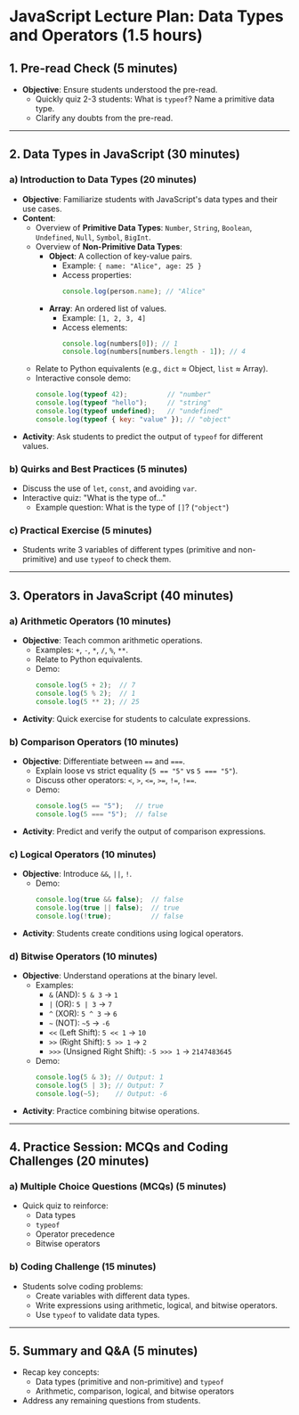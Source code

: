 # JavaScript Lecture Plan: Data Types and Operators (1.5 hours)

## 1. Pre-read Check (5 minutes)

- **Objective**: Ensure students understood the pre-read.
  - Quickly quiz 2-3 students: What is `typeof`? Name a primitive data type.
  - Clarify any doubts from the pre-read.

---

## 2. Data Types in JavaScript (30 minutes)

### **a) Introduction to Data Types (20 minutes)**

- **Objective**: Familiarize students with JavaScript's data types and their use cases.
- **Content**:
  - Overview of **Primitive Data Types**: `Number`, `String`, `Boolean`, `Undefined`, `Null`, `Symbol`, `BigInt`.
  - Overview of **Non-Primitive Data Types**:
    - **Object**: A collection of key-value pairs.
      - Example: `{ name: "Alice", age: 25 }`
      - Access properties:
        ```javascript
        console.log(person.name); // "Alice"
        ```
    - **Array**: An ordered list of values.
      - Example: `[1, 2, 3, 4]`
      - Access elements:
        ```javascript
        console.log(numbers[0]); // 1
        console.log(numbers[numbers.length - 1]); // 4
        ```
  - Relate to Python equivalents (e.g., `dict` ≈ Object, `list` ≈ Array).
  - Interactive console demo:
    ```javascript
    console.log(typeof 42);          // "number"
    console.log(typeof "hello");     // "string"
    console.log(typeof undefined);   // "undefined"
    console.log(typeof { key: "value" }); // "object"
    ```
- **Activity**: Ask students to predict the output of `typeof` for different values.

### **b) Quirks and Best Practices (5 minutes)**

- Discuss the use of `let`, `const`, and avoiding `var`.
- Interactive quiz: "What is the type of..."
  - Example question: What is the type of `[]`? (`"object"`) 

### **c) Practical Exercise (5 minutes)**

- Students write 3 variables of different types (primitive and non-primitive) and use `typeof` to check them.

---

## 3. Operators in JavaScript (40 minutes)

### **a) Arithmetic Operators (10 minutes)**

- **Objective**: Teach common arithmetic operations.
  - Examples: `+`, `-`, `*`, `/`, `%`, `**`.
  - Relate to Python equivalents.
  - Demo:
    ```javascript
    console.log(5 + 2);  // 7
    console.log(5 % 2);  // 1
    console.log(5 ** 2); // 25
    ```
- **Activity**: Quick exercise for students to calculate expressions.

### **b) Comparison Operators (10 minutes)**

- **Objective**: Differentiate between `==` and `===`.
  - Explain loose vs strict equality (`5 == "5"` vs `5 === "5"`).
  - Discuss other operators: `<`, `>`, `<=`, `>=`, `!=`, `!==`.
  - Demo:
    ```javascript
    console.log(5 == "5");   // true
    console.log(5 === "5");  // false
    ```
- **Activity**: Predict and verify the output of comparison expressions.

### **c) Logical Operators (10 minutes)**

- **Objective**: Introduce `&&`, `||`, `!`.
  - Demo:
    ```javascript
    console.log(true && false);  // false
    console.log(true || false);  // true
    console.log(!true);          // false
    ```
- **Activity**: Students create conditions using logical operators.

### **d) Bitwise Operators (10 minutes)**

- **Objective**: Understand operations at the binary level.
  - Examples:
    - `&` (AND): `5 & 3` → `1`
    - `|` (OR): `5 | 3` → `7`
    - `^` (XOR): `5 ^ 3` → `6`
    - `~` (NOT): `~5` → `-6`
    - `<<` (Left Shift): `5 << 1` → `10`
    - `>>` (Right Shift): `5 >> 1` → `2`
    - `>>>` (Unsigned Right Shift): `-5 >>> 1` → `2147483645`
  - Demo:
    ```javascript
    console.log(5 & 3); // Output: 1
    console.log(5 | 3); // Output: 7
    console.log(~5);    // Output: -6
    ```
- **Activity**: Practice combining bitwise operations.

---

## 4. Practice Session: MCQs and Coding Challenges (20 minutes)

### **a) Multiple Choice Questions (MCQs) (5 minutes)**

- Quick quiz to reinforce:
  - Data types
  - `typeof`
  - Operator precedence
  - Bitwise operators

### **b) Coding Challenge (15 minutes)**

- Students solve coding problems:
  - Create variables with different data types.
  - Write expressions using arithmetic, logical, and bitwise operators.
  - Use `typeof` to validate data types.

---

## 5. Summary and Q&A (5 minutes)

- Recap key concepts:
  - Data types (primitive and non-primitive) and `typeof`
  - Arithmetic, comparison, logical, and bitwise operators
- Address any remaining questions from students.

